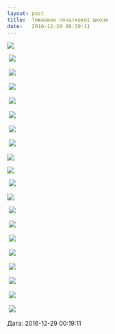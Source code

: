 ```yaml
---
layout: post
title:  Тижневик початкової школи
date:   2016-12-29 00:19:11
---
```

![](/assets/tiger-1482863798.png)

 ![](/assets/tiger-1482863823.png)

 ![](/assets/tiger-1482863848.png)

 ![](/assets/tiger-1482863871.png)

 ![](/assets/tiger-1482863894.png)

 ![](/assets/tiger-1482863916.png)

 ![](/assets/tiger-1482863937.png)

 ![](/assets/tiger-1482863959.png)

![](/assets/tiger-1482863983.png)

![](/assets/tiger-1482864008.png)

 ![](/assets/tiger-1482864031.png)

![](/assets/tiger-1482864058.png)

 ![](/assets/tiger-1482864084.png)

 ![](/assets/tiger-1482864113.png)

 ![](/assets/tiger-1482864143.png)

 ![](/assets/tiger-1482864170.png)

 ![](/assets/tiger-1482864204.png)

 ![](/assets/tiger-1482864237.png)

 ![](/assets/tiger-1482963509.png)

 ![](/assets/tiger-1482963534.png)

  
Дата: 2016-12-29 00:19:11